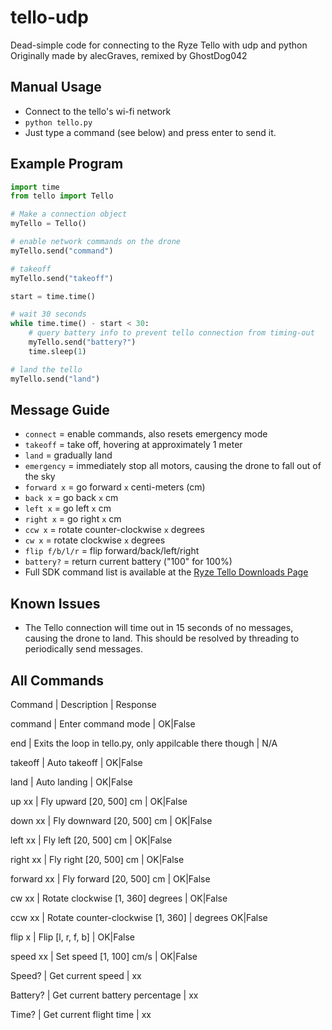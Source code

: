 # tello-udp
Dead-simple code for connecting to the Ryze Tello with udp and python
Originally made by alecGraves, remixed by GhostDog042

## Manual Usage
* Connect to the tello's wi-fi network
* ```python tello.py ```
* Just type a command (see below) and press enter to send it.

## Example Program
```python
import time
from tello import Tello

# Make a connection object
myTello = Tello()

# enable network commands on the drone
myTello.send("command")

# takeoff
myTello.send("takeoff")

start = time.time()

# wait 30 seconds
while time.time() - start < 30:
    # query battery info to prevent tello connection from timing-out
    myTello.send("battery?")
    time.sleep(1)

# land the tello
myTello.send("land")

```

## Message Guide
* ```connect``` = enable commands, also resets emergency mode
* ```takeoff``` = take off, hovering at approximately 1 meter
* ```land``` = gradually land
* ```emergency``` = immediately stop all motors, causing the drone to fall out of the sky
* ```forward x``` = go forward ```x``` centi-meters (cm)
* ```back x``` = go back ```x``` cm
* ```left x``` = go left ```x``` cm
* ```right x``` = go right ```x``` cm
* ```ccw x``` = rotate counter-clockwise ```x``` degrees
* ```cw x``` = rotate clockwise ```x``` degrees
* ```flip f/b/l/r``` = flip forward/back/left/right
* ```battery?``` = return current battery ("100" for 100%)
* Full SDK command list is available at the [Ryze Tello Downloads Page](https://www.ryzerobotics.com/tello/downloads)


## Known Issues
* The Tello connection will time out in 15 seconds of no messages, causing the drone to land.
This should be resolved by threading to periodically send messages.


## All Commands
Command | Description | Response

command | Enter command mode | OK|False

end | Exits the loop in tello.py, only appilcable there though | N/A

takeoff | Auto takeoff | OK|False

land | Auto landing | OK|False

up xx | Fly upward [20, 500] cm | OK|False

down xx | Fly downward [20, 500] cm | OK|False

left xx | Fly left [20, 500] cm | OK|False

right xx | Fly right [20, 500] cm | OK|False

forward xx | Fly forward [20, 500] cm | OK|False

cw xx | Rotate clockwise [1, 360] degrees | OK|False

ccw xx | Rotate counter-clockwise [1, 360] | degrees OK|False

flip x | Flip [l, r, f, b] | OK|False

speed xx | Set speed [1, 100] cm/s | OK|False

Speed? | Get current speed | xx

Battery? | Get current battery percentage | xx

Time? | Get current flight time | xx
